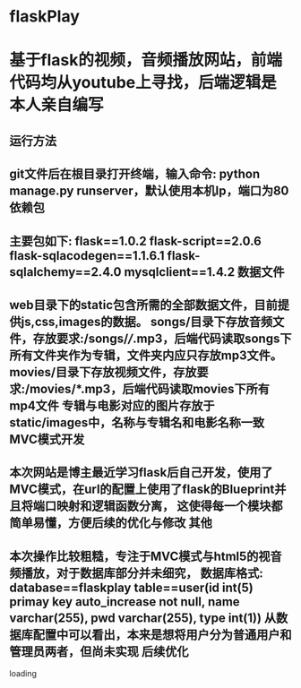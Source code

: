 # flaskPlay
基于flask的视频，音频播放网站，前端代码均从youtube上寻找，后端逻辑是本人亲自编写
======
运行方法
-------
git文件后在根目录打开终端，输入命令: python manage.py runserver，默认使用本机Ip，端口为80
依赖包
-------
主要包如下:
flask==1.0.2
flask-script==2.0.6
flask-sqlacodegen==1.1.6.1
flask-sqlalchemy==2.4.0
mysqlclient==1.4.2
数据文件
-------
web目录下的static包含所需的全部数据文件，目前提供js,css,images的数据。
songs/目录下存放音频文件，存放要求:/songs/*/*.mp3，后端代码读取songs下所有文件夹作为专辑，文件夹内应只存放mp3文件。
movies/目录下存放视频文件，存放要求:/movies/*.mp3，后端代码读取movies下所有mp4文件
专辑与电影对应的图片存放于static/images中，名称与专辑名和电影名称一致
MVC模式开发
--------
本次网站是博主最近学习flask后自己开发，使用了MVC模式，在url的配置上使用了flask的Blueprint并且将端口映射和逻辑函数分离，
这使得每一个模块都简单易懂，方便后续的优化与修改
其他
-----
本次操作比较粗糙，专注于MVC模式与html5的视音频播放，对于数据库部分并未细究，
数据库格式:
database==flaskplay
table==user(id int(5) primay key auto_increase not null, name varchar(255), pwd varchar(255), type int(1))
从数据库配置中可以看出，本来是想将用户分为普通用户和管理员两者，但尚未实现
后续优化
-------
loading
